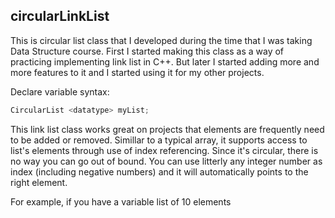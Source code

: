## circularLinkList

This is circular list class that I developed during the time that I was taking Data Structure course. First I started making this class as a way of practicing implementing link list in C++. But later I started adding more and more features to it and I started using it for my other projects.

Declare variable syntax:

```c++
CircularList <datatype> myList;
```

This link list class works great on projects that elements are frequently need to be added or removed. Simillar to a typical array, it supports access to list's elements through use of index referencing. Since it's circular, there is no way you can go out of bound. You can use litterly any integer number as index (including negative numbers) and it will automatically points to the right element.

For example, if you have a variable list of 10 elements 
